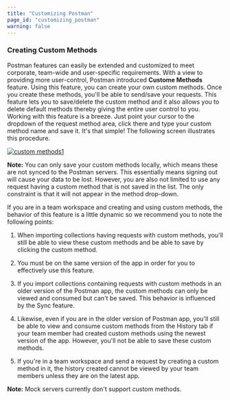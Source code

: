 ```yaml
---
title: "Customizing Postman"
page_id: "customizing_postman"
warning: false
---
```


### Creating Custom Methods

Postman features can easily be extended and customized to meet corporate, team-wide and user-specific requirements. With a view to providing more user-control, Postman introduced **Custome Methods** feature. Using this feature, you can create your own custom methods. Once you create these methods, you'll be able to send/save your requests. This feature lets you to save/delete the custom method and it also allows you to delete default methods thereby giving the entire user control to you. Working with this feature is a breeze. Just point your cursor to the dropdown of the request method area, click there and type your custom method name and save it. It's that simple! The following screen illustrates this procedure. 

[![custom methods1](https://s3.amazonaws.com/postman-static-getpostman-com/postman-docs/custom_methods2.gif)](https://s3.amazonaws.com/postman-static-getpostman-com/postman-docs/custom_methods2.gif)

**Note:** You can only save your custom methods locally, which means these are not synced to the Postman servers. This essentially means signing out will cause your data to be lost. However, you are also not limited to use any request having a custom method that is not saved in the list. The only constraint is that it will not appear in the method drop-down.   

If you are in a team workspace and creating and using custom methods, the behavior of this feature is a little dynamic so we recommend you to note the following points:

1. When importing collections having requests with custom methods, you'll still be able to view these custom methods and be able to save by clicking the custom method.

2. You must be on the same version of the app in order for you to effectively use this feature. 

3. If you import collections containing requests with custom methods in an older version of the Postman app, the custom methods can only be viewed and consumed but can't be saved. This behavior is influenced by the Sync feature.

4. Likewise, even if you are in the older version of Postman app, you'll still be able to view and consume custom methods from the History tab if your team member had created custom methods using the newest version of the app. However, you'll not be able to save these custom methods.

5. If you're in a team workspace and send a request by creating a custom method in it, the history created cannot be viewed by your team members unless they are on the latest app.

**Note:** Mock servers currently don't support custom methods. 






  

